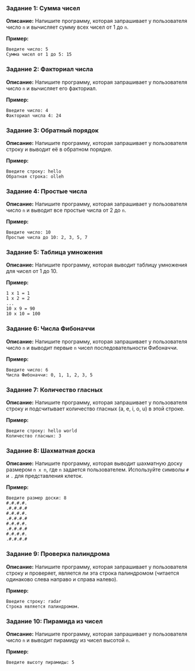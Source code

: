 ### Задание 1: Сумма чисел

**Описание:**
Напишите программу, которая запрашивает у пользователя число `n` и вычисляет сумму всех чисел от 1 до `n`.

**Пример:**
```
Введите число: 5
Сумма чисел от 1 до 5: 15
```

### Задание 2: Факториал числа

**Описание:**
Напишите программу, которая запрашивает у пользователя число `n` и вычисляет его факториал.

**Пример:**
```
Введите число: 4
Факториал числа 4: 24
```

### Задание 3: Обратный порядок

**Описание:**
Напишите программу, которая запрашивает у пользователя строку и выводит её в обратном порядке.

**Пример:**
```
Введите строку: hello
Обратная строка: olleh
```

### Задание 4: Простые числа

**Описание:**
Напишите программу, которая запрашивает у пользователя число `n` и выводит все простые числа от 2 до `n`.

**Пример:**
```
Введите число: 10
Простые числа до 10: 2, 3, 5, 7
```

### Задание 5: Таблица умножения

**Описание:**
Напишите программу, которая выводит таблицу умножения для чисел от 1 до 10.

**Пример:**
```
1 x 1 = 1
1 x 2 = 2
...
10 x 9 = 90
10 x 10 = 100
```

### Задание 6: Числа Фибоначчи

**Описание:**
Напишите программу, которая запрашивает у пользователя число `n` и выводит первые `n` чисел последовательности Фибоначчи.

**Пример:**
```
Введите число: 6
Числа Фибоначчи: 0, 1, 1, 2, 3, 5
```

### Задание 7: Количество гласных

**Описание:**
Напишите программу, которая запрашивает у пользователя строку и подсчитывает количество гласных (a, e, i, o, u) в этой строке.

**Пример:**
```
Введите строку: hello world
Количество гласных: 3
```

### Задание 8: Шахматная доска

**Описание:**
Напишите программу, которая выводит шахматную доску размером `n x n`, где `n` задается пользователем. Используйте символы `#` и `.` для представления клеток.

**Пример:**
```
Введите размер доски: 8
#.#.#.#.
.#.#.#.#
#.#.#.#.
.#.#.#.#
#.#.#.#.
.#.#.#.#
#.#.#.#.
.#.#.#.#
```

### Задание 9: Проверка палиндрома

**Описание:**
Напишите программу, которая запрашивает у пользователя строку и проверяет, является ли эта строка палиндромом (читается одинаково слева направо и справа налево).

**Пример:**
```
Введите строку: radar
Строка является палиндромом.
```

### Задание 10: Пирамида из чисел

**Описание:**
Напишите программу, которая запрашивает у пользователя число `n` и выводит пирамиду из чисел высотой `n`.

**Пример:**
```
Введите высоту пирамиды: 5
